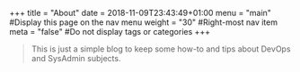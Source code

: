 +++
title = "About"
date = 2018-11-09T23:43:49+01:00
menu = "main" #Display this page on the nav menu
weight = "30" #Right-most nav item
meta = "false" #Do not display tags or categories
+++

> This is just a simple blog to keep some how-to and tips
about DevOps and SysAdmin subjects.
